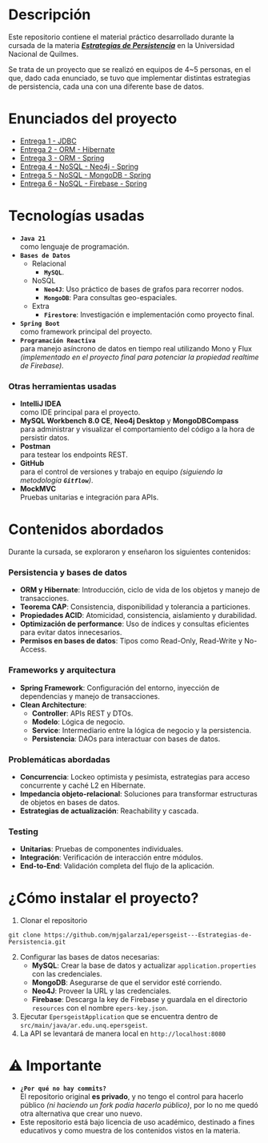 # Descripción
Este repositorio contiene el material práctico desarrollado durante la cursada de la materia [***Estrategias de Persistencia***](https://github.com/EPERS-UNQ) en la Universidad Nacional de Quilmes.

Se trata de un proyecto que se realizó en equipos de 4~5 personas, en el que, dado cada enunciado, se tuvo que implementar distintas estrategias de persistencia, cada una con una diferente base de datos.

# Enunciados del proyecto

+ [Entrega 1 - JDBC](https://github.com/mjgalarza1/epersgeist---Estrategias-de-Persistencia/blob/main/enunciado/entrega1/entrega1.md)
+ [Entrega 2 - ORM - Hibernate](https://github.com/mjgalarza1/epersgeist---Estrategias-de-Persistencia/blob/main/enunciado/entrega2/entrega2.md)
+ [Entrega 3 - ORM - Spring](https://github.com/mjgalarza1/epersgeist---Estrategias-de-Persistencia/blob/main/enunciado/entrega3/entrega3.md)
+ [Entrega 4 - NoSQL - Neo4j - Spring](https://github.com/mjgalarza1/epersgeist---Estrategias-de-Persistencia/blob/main/enunciado/entrega4/enunciado_tp4.md)
+ [Entrega 5 - NoSQL - MongoDB - Spring](https://github.com/mjgalarza1/epersgeist---Estrategias-de-Persistencia/blob/main/enunciado/entrega5/enunciado_tp5.md)
+ [Entrega 6 - NoSQL - Firebase - Spring](https://github.com/mjgalarza1/epersgeist---Estrategias-de-Persistencia/blob/main/enunciado/entregaFinal/enunciadoFinal.md)

# Tecnologías usadas
+ **`Java 21`**<br> como lenguaje de programación.
+ **`Bases de Datos`**
  - Relacional
    - **`MySQL`**.
  - NoSQL
    - **`Neo4J`**: Uso práctico de bases de grafos para recorrer nodos.
    - **`MongoDB`**: Para consultas geo-espaciales.
  - Extra
    - **`Firestore`**: Investigación e implementación como proyecto final.
+ **`Spring Boot`**<br> como framework principal del proyecto.
+ **`Programación Reactiva`**<br> para manejo asíncrono de datos en tiempo real utilizando Mono y Flux _(implementado en el proyecto final para potenciar la propiedad realtime de Firebase)._

### Otras herramientas usadas
+ **IntelliJ IDEA**<br> como IDE principal para el proyecto.
+ **MySQL Workbench 8.0 CE**, **Neo4j Desktop** y **MongoDBCompass**<br> para administrar y visualizar el comportamiento del código a la hora de persistir datos.
+ **Postman**<br> para testear los endpoints REST.
+ **GitHub**<br> para el control de versiones y trabajo en equipo _(siguiendo la metodología **`Gitflow`**)_.
+ **MockMVC**<br> Pruebas unitarias e integración para APIs.

# Contenidos abordados
Durante la cursada, se exploraron y enseñaron los siguientes contenidos:

### Persistencia y bases de datos
+ **ORM y Hibernate**: Introducción, ciclo de vida de los objetos y manejo de transacciones.
+ **Teorema CAP**: Consistencia, disponibilidad y tolerancia a particiones.
+ **Propiedades ACID**: Atomicidad, consistencia, aislamiento y durabilidad.
+ **Optimización de performance**: Uso de índices y consultas eficientes para evitar datos innecesarios.
+ **Permisos en bases de datos**: Tipos como Read-Only, Read-Write y No-Access.

### Frameworks y arquitectura
+ **Spring Framework**: Configuración del entorno, inyección de dependencias y manejo de transacciones.
+ **Clean Architecture**:
  - **Controller**: APIs REST y DTOs.
  - **Modelo**: Lógica de negocio.
  - **Service**: Intermediario entre la lógica de negocio y la persistencia.
  - **Persistencia**: DAOs para interactuar con bases de datos.

### Problemáticas abordadas
+ **Concurrencia**: Lockeo optimista y pesimista, estrategias para acceso concurrente y caché L2 en Hibernate.
+ **Impedancia objeto-relacional**: Soluciones para transformar estructuras de objetos en bases de datos.
+ **Estrategias de actualización**: Reachability y cascada.

### Testing
+ **Unitarias**: Pruebas de componentes individuales.
+ **Integración**: Verificación de interacción entre módulos.
+ **End-to-End**: Validación completa del flujo de la aplicación.

# ¿Cómo instalar el proyecto?
1. Clonar el repositorio
```
git clone https://github.com/mjgalarza1/epersgeist---Estrategias-de-Persistencia.git
```
2. Configurar las bases de datos necesarias:
    - **MySQL**: Crear la base de datos y actualizar `application.properties` con las credenciales.
    - **MongoDB**: Asegurarse de que el servidor esté corriendo.
    - **Neo4J**: Proveer la URL y las credenciales.
    - **Firebase**: Descarga la key de Firebase y guardala en el directorio `resources` con el nombre `epers-key.json`.
3. Ejecutar `EpersgeistApplication` que se encuentra dentro de `src/main/java/ar.edu.unq.epersgeist`.
4. La API se levantará de manera local en `http://localhost:8080`

# ⚠ Importante
+ **`¿Por qué no hay commits?`** <br> El repositorio original **es privado**, y no tengo el control para hacerlo público _(ni haciendo un fork podía hacerlo público)_, por lo no me quedó otra alternativa que crear uno nuevo.
+ Este repositorio está bajo licencia de uso académico, destinado a fines educativos y como muestra de los contenidos vistos en la materia.

